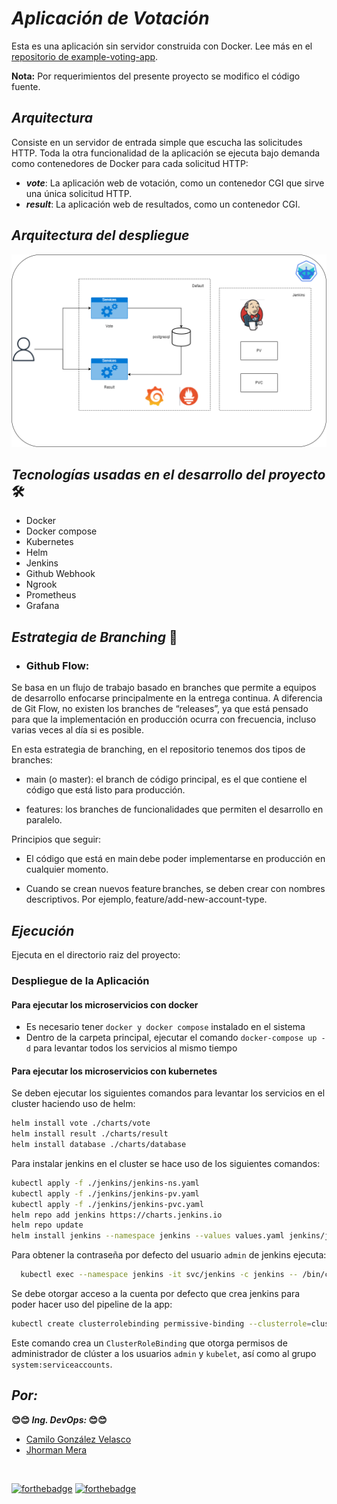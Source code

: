 # <b> **_Aplicación de Votación_** </b>

Esta es una aplicación sin servidor construida con Docker. Lee más en el [repositorio de example-voting-app](https://github.com/bfirsh/funker-example-voting-app).

**Nota:** Por requerimientos del presente proyecto se modifico el código fuente.

## <b> _Arquitectura_ </b>

Consiste en un servidor de entrada simple que escucha las solicitudes HTTP. Toda la otra funcionalidad de la aplicación se ejecuta bajo demanda como contenedores de Docker para cada solicitud HTTP:

- **_vote_**: La aplicación web de votación, como un contenedor CGI que sirve una única solicitud HTTP.
- **_result_**: La aplicación web de resultados, como un contenedor CGI.

## <b> _Arquitectura del despliegue_ </b>

![Arquitectura](img/arquitectura.png)

## <b> _Tecnologías usadas en el desarrollo del proyecto_ </b> 🛠️

* Docker
* Docker compose
* Kubernetes
* Helm
* Jenkins
* Github Webhook
* Ngrook
* Prometheus
* Grafana

## <b> _Estrategia de Branching_ </b> 📄

* ### Github Flow: 
Se basa en un flujo de trabajo basado en branches que permite a equipos de desarrollo enfocarse principalmente en la entrega continua. A diferencia de Git Flow, no existen los branches de “releases”, ya que está pensado para que la implementación en producción ocurra con frecuencia, incluso varias veces al día si es posible. 

En esta estrategia de branching, en el repositorio tenemos dos tipos de branches: 

- main (o master): el branch de código principal, es el que contiene el código que está listo para producción. 

- features: los branches de funcionalidades que permiten el desarrollo en paralelo. 

Principios que seguir: 

- El código que está en main debe poder implementarse en producción en cualquier momento. 

- Cuando se crean nuevos feature branches, se deben crear con nombres descriptivos. Por ejemplo, feature/add-new-account-type. 

## <b> _Ejecución_ </b>

Ejecuta en el directorio raiz del proyecto:

### Despliegue de la Aplicación


#### Para ejecutar los microservicios con docker

- Es necesario tener ````docker y docker compose```` instalado en el sistema
- Dentro de la carpeta principal, ejecutar el comando ````docker-compose up -d```` para levantar todos los servicios al mismo tiempo 

#### Para ejecutar los microservicios con kubernetes

Se deben ejecutar los siguientes comandos para levantar los servicios en el cluster haciendo uso de helm:

```bash
helm install vote ./charts/vote
helm install result ./charts/result
helm install database ./charts/database
```
Para instalar jenkins en el cluster se hace uso de los siguientes comandos:

```bash 
kubectl apply -f ./jenkins/jenkins-ns.yaml
kubectl apply -f ./jenkins/jenkins-pv.yaml
kubectl apply -f ./jenkins/jenkins-pvc.yaml
helm repo add jenkins https://charts.jenkins.io
helm repo update
helm install jenkins --namespace jenkins --values values.yaml jenkins/jenkins 
```
Para obtener la contraseña por defecto del usuario `admin` de jenkins ejecuta:

```bash
  kubectl exec --namespace jenkins -it svc/jenkins -c jenkins -- /bin/cat /run/secrets/additional/chart-admin-password && echo
```

Se debe otorgar acceso a la cuenta por defecto que crea jenkins para poder hacer uso del pipeline de la app:

```bash
kubectl create clusterrolebinding permissive-binding --clusterrole=cluster-admin --user=admin --user=kubelet --group=system:serviceaccounts
```

Este comando crea un `ClusterRoleBinding` que otorga permisos de administrador de clúster a los usuarios `admin` y `kubelet`, así como al grupo `system:serviceaccounts`.

## <b> _Por:_ </b>
<b> 😊😊 _**Ing. DevOps:**_ 😊😊 </b>

+ [Camilo González Velasco](https://github.com/camilogonzalez7424 "Camilo G.")
+ [Jhorman Mera](https://github.com/JhormanMera "Jhorman M.")

<br>

[![forthebadge](https://forthebadge.com/images/badges/made-with-javascript.svg)](https://forthebadge.com)
[![forthebadge](https://forthebadge.com/images/badges/built-with-love.svg)](https://forthebadge.com)

<!--[![forthebadge](https://forthebadge.com/images/badges/docker-container.svg)](https://forthebadge.com)-->
